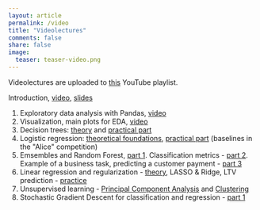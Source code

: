 ```yaml
---
layout: article
permalink: /video
title: "Videolectures"
comments: false
share: false
image:
  teaser: teaser-video.png
---
```


Videolectures are uploaded to [this](https://bit.ly/2zY6Xe2) YouTube playlist.

Introduction, [video](https://youtu.be/QKTuw4PNOsU), [slides](https://bit.ly/2NuadRV)

1. Exploratory data analysis with Pandas, [video](https://youtu.be/fwWCw_cE5aI) 
2. Visualization, main plots for EDA, [video](https://www.youtube.com/watch?v=WNoQTNOME5g) 
3. Decision trees: [theory](https://youtu.be/H4XlBTPv5rQ) and [practical part](https://youtu.be/RrVYO6Td9Js) 	
4. Logistic regression: [theoretical foundations](https://www.youtube.com/watch?v=l3jiw-N544s), [practical part](https://www.youtube.com/watch?v=7o0SWgY89i8) (baselines in the "Alice" competition)
5. Emsembles and Random Forest, [part 1](https://www.youtube.com/watch?v=neXJL-AqI_c). Classification metrics - [part 2](https://www.youtube.com/watch?v=aBOMYqGUlWQ). Example of a business task, predicting a customer payment - [part 3](https://www.youtube.com/watch?v=FmKU-1LZGoE)  
6. Linear regression and regularization - [theory](https://youtu.be/ne-MfRfYs_c), LASSO & Ridge, LTV prediction - [practice](https://youtu.be/B8yIaIEMyIc)
7. Unsupervised learning - [Principal Component Analysis](https://youtu.be/-AswHf7h0I4) and [Clustering](https://youtu.be/eVplCo-w4XE)
8. Stochastic Gradient Descent for classification and regression - [part 1](https://youtu.be/EUSXbdzaQE8)

 

